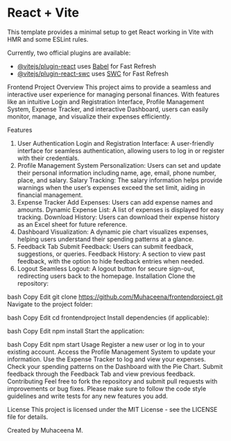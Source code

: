 # React + Vite

This template provides a minimal setup to get React working in Vite with HMR and some ESLint rules.

Currently, two official plugins are available:

- [@vitejs/plugin-react](https://github.com/vitejs/vite-plugin-react/blob/main/packages/plugin-react/README.md) uses [Babel](https://babeljs.io/) for Fast Refresh
- [@vitejs/plugin-react-swc](https://github.com/vitejs/vite-plugin-react-swc) uses [SWC](https://swc.rs/) for Fast Refresh

Frontend Project
Overview
This project aims to provide a seamless and interactive user experience for managing personal finances. With features like an intuitive Login and Registration Interface, Profile Management System, Expense Tracker, and interactive Dashboard, users can easily monitor, manage, and visualize their expenses efficiently.

Features
1. User Authentication
Login and Registration Interface: A user-friendly interface for seamless authentication, allowing users to log in or register with their credentials.
2. Profile Management System
Personalization: Users can set and update their personal information including name, age, email, phone number, place, and salary.
Salary Tracking: The salary information helps provide warnings when the user’s expenses exceed the set limit, aiding in financial management.
3. Expense Tracker
Add Expenses: Users can add expense names and amounts.
Dynamic Expense List: A list of expenses is displayed for easy tracking.
Download History: Users can download their expense history as an Excel sheet for future reference.
4. Dashboard
Visualization: A dynamic pie chart visualizes expenses, helping users understand their spending patterns at a glance.
5. Feedback Tab
Submit Feedback: Users can submit feedback, suggestions, or queries.
Feedback History: A section to view past feedback, with the option to hide feedback entries when needed.
6. Logout
Seamless Logout: A logout button for secure sign-out, redirecting users back to the homepage.
Installation
Clone the repository:

bash
Copy
Edit
git clone https://github.com/Muhaceena/frontendproject.git
Navigate to the project folder:

bash
Copy
Edit
cd frontendproject
Install dependencies (if applicable):

bash
Copy
Edit
npm install
Start the application:

bash
Copy
Edit
npm start
Usage
Register a new user or log in to your existing account.
Access the Profile Management System to update your information.
Use the Expense Tracker to log and view your expenses.
Check your spending patterns on the Dashboard with the Pie Chart.
Submit feedback through the Feedback Tab and view previous feedback.
Contributing
Feel free to fork the repository and submit pull requests with improvements or bug fixes. Please make sure to follow the code style guidelines and write tests for any new features you add.

License
This project is licensed under the MIT License - see the LICENSE file for details.

Created by Muhaceena M.

